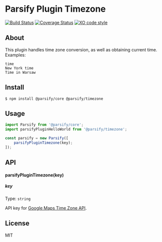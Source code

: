 # Parsify Plugin Timezone

[![Build Status](https://travis-ci.com/parsify-dev/timezone.svg?branch=master)](https://travis-ci.com/parsify-dev/timezone) 
[![Coverage Status](https://coveralls.io/repos/github/parsify-dev/timezone/badge.svg?branch=master)](https://coveralls.io/github/parsify-dev/timezone?branch=master)
[![XO code style](https://img.shields.io/badge/code_style-XO-5ed9c7.svg)](https://github.com/xojs/xo)

## About

This plugin handles time zone conversion, as well as obtaining current time. Examples:

```
time
New York time
Time in Warsaw
```

## Install

```
$ npm install @parsify/core @parsify/timezone
```

## Usage

```js
import Parsify from '@parsify/core';
import parsifyPluginHelloWorld from '@parsify/timezone';

const parsify = new Parsify([
    parsifyPluginTimezone(key);
]);
```

## API

#### parsifyPluginTimezone(key)

##### key

Type: `string`

API key for [Google Maps Time Zone API](https://developers.google.com/maps/documentation/timezone/intro).

## License

MIT
